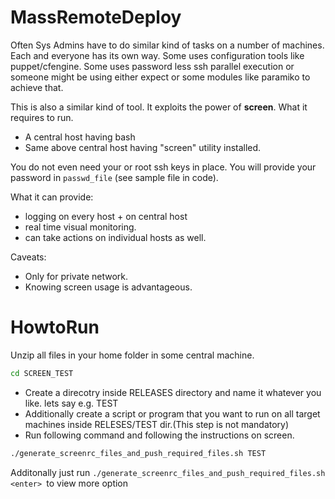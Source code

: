 MassRemoteDeploy
================
Often Sys Admins have to do similar kind of tasks on a number of machines. Each and everyone has its own way. Some uses configuration tools like puppet/cfengine. Some uses password less ssh parallel execution or someone might be using either expect or some modules like paramiko to achieve that. 

This is also a similar kind of tool. It exploits the power of **screen**.  What it requires to run.

* A central host having bash
* Same above central host having "screen" utility installed.

You do not even need your or root ssh keys in place. You will provide your password in `passwd_file` (see sample file in code). 

What it can provide:
* logging on every host + on central host
* real time visual monitoring. 
* can take actions on individual hosts as well.

Caveats:
* Only for private network.
* Knowing screen usage is advantageous. 

  
**HowtoRun**
=========
Unzip all files in your home folder in some central machine. 
```bash
cd SCREEN_TEST
```
* Create a direcotry inside RELEASES directory and name it whatever you like. lets say e.g.  TEST
* Additionally create a script or program that you want to run on all target machines inside RELESES/TEST dir.(This step is not mandatory)
* Run following command and following the instructions on screen.
```bash
./generate_screenrc_files_and_push_required_files.sh TEST
```
Additonally just run `./generate_screenrc_files_and_push_required_files.sh <enter> `to view  more option



  
